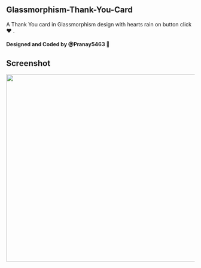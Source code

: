 ## Glassmorphism-Thank-You-Card
A Thank You card in Glassmorphism design with hearts rain on button click ❤️ .

#### Designed and Coded by @Pranay5463 👻

## Screenshot
<img src="https://firebasestorage.googleapis.com/v0/b/creature-zx.appspot.com/o/165376782412a?alt=media&token=263868cd-6bc0-42a8-8051-6d29cc225e07" width="900" height="500">
